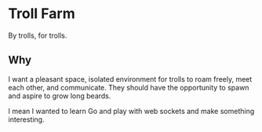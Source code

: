 Troll Farm
====================

By trolls, for trolls.

Why
----
I want a pleasant space, isolated environment for trolls to roam freely, meet each other, and communicate.  They should have the opportunity to spawn and aspire to grow long beards.

I mean I wanted to learn Go and play with web sockets and make something interesting.